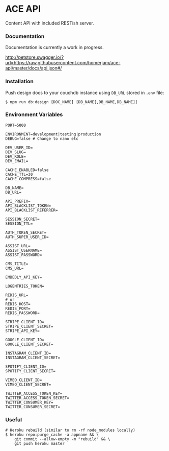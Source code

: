 # ACE API

Content API with included RESTish server.

### Documentation

Documentation is currently a work in progress.

http://petstore.swagger.io/?url=https://raw.githubusercontent.com/homerjam/ace-api/master/docs/api.json#/

### Installation

Push design docs to your couchdb instance using `DB_URL` stored in `.env` file:

```
$ npm run db:design [DOC_NAME] [DB_NAME[,DB_NAME,DB_NAME]]
```

### Environment Variables

    PORT=5000

    ENVIRONMENT=development|testing|production
    DEBUG=false # Change to nano etc

    DEV_USER_ID=
    DEV_SLUG=
    DEV_ROLE=
    DEV_EMAIL=

    CACHE_ENABLED=false
    CACHE_TTL=30
    CACHE_COMPRESS=false

    DB_NAME=
    DB_URL=

    API_PREFIX=
    API_BLACKLIST_TOKEN=
    API_BLACKLIST_REFERRER=

    SESSION_SECRET=
    SESSION_TTL=

    AUTH_TOKEN_SECRET=
    AUTH_SUPER_USER_ID=

    ASSIST_URL=
    ASSIST_USERNAME=
    ASSIST_PASSWORD=

    CMS_TITLE=
    CMS_URL=

    EMBEDLY_API_KEY=

    LOGENTRIES_TOKEN=

    REDIS_URL=
    # or
    REDIS_HOST=
    REDIS_PORT=
    REDIS_PASSWORD=

    STRIPE_CLIENT_ID=
    STRIPE_CLIENT_SECRET=
    STRIPE_API_KEY=

    GOOGLE_CLIENT_ID=
    GOOGLE_CLIENT_SECRET=

    INSTAGRAM_CLIENT_ID=
    INSTAGRAM_CLIENT_SECRET=

    SPOTIFY_CLIENT_ID=
    SPOTIFY_CLIENT_SECRET=

    VIMEO_CLIENT_ID=
    VIMEO_CLIENT_SECRET=

    TWITTER_ACCESS_TOKEN_KEY=
    TWITTER_ACCESS_TOKEN_SECRET=
    TWITTER_CONSUMER_KEY=
    TWITTER_CONSUMER_SECRET=

### Useful

    # Heroku rebuild (similar to rm -rf node_modules locally)
    $ heroku repo:purge_cache -a appname && \
        git commit --allow-empty -m "rebuild" && \
        git push heroku master
